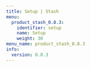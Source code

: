 ```yaml
---
title: Setup | Stash
menu:
  product_stash_0.8.3:
    identifier: setup
    name: Setup
    weight: 30
menu_name: product_stash_0.8.3
info:
  version: 0.8.3
---
```


